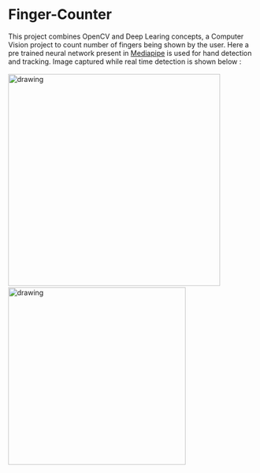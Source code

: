 # Finger-Counter
This project combines OpenCV and Deep Learing concepts, a Computer Vision project to count number of fingers being shown by the user.
Here a pre trained neural network present in [Mediapipe](https://google.github.io/mediapipe/) is used for hand detection and tracking. Image captured while real time detection is shown below : </br></br>
<img src="https://github.com/scoooobydoo/Finger-Counter/blob/main/image/img1.PNG" alt="drawing" width="430"/> &emsp; &emsp; &emsp; <img src="https://github.com/scoooobydoo/Finger-Counter/blob/main/image/img2.PNG" alt="drawing" width="360"/> 
